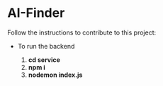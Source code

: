 # AI-Finder

Follow the instructions to contribute to this project:
<ul>
  <li>To run the backend </li>
  <ol type = '1'>
    <li> <b>cd service</b> </li>
    <li> <b> npm i </b></li>
    <li> <b> nodemon index.js </b></li>
  </ol>
  </ul>

